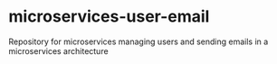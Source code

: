 # microservices-user-email
Repository for microservices managing users and sending emails in a microservices architecture
